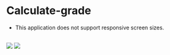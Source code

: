 # Calculate-grade
- This application does not support responsive screen sizes.
<br/>
<img src="1.jpg">
<img src="2.jpg">